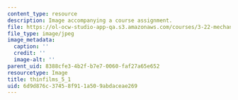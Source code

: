 ```yaml
---
content_type: resource
description: Image accompanying a course assignment.
file: https://ol-ocw-studio-app-qa.s3.amazonaws.com/courses/3-22-mechanical-behavior-of-materials-spring-2008/6d9d876c37458f911a509abdaceae269_thinfilms_5_1.jpg
file_type: image/jpeg
image_metadata:
  caption: ''
  credit: ''
  image-alt: ''
parent_uid: 8388cfe3-4b2f-b7e7-0060-faf27a65e652
resourcetype: Image
title: thinfilms_5_1
uid: 6d9d876c-3745-8f91-1a50-9abdaceae269
---
```

